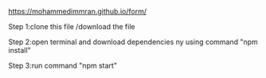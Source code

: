 https://mohammedimmran.github.io/form/

Step 1:clone this file /download the file

Step 2:open terminal and download dependencies ny using command "npm install"

Step 3:run command "npm start"
